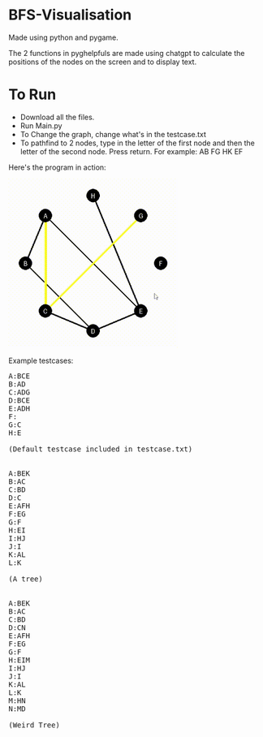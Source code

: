 # BFS-Visualisation

Made using python and pygame.

The 2 functions in pyghelpfuls are made using chatgpt to calculate the positions of the nodes on the screen and to display text.

# To Run
- Download all the files.
- Run Main.py
- To Change the graph, change what's in the testcase.txt
- To pathfind to 2 nodes, type in the letter of the first node and then the letter of the second node. Press return.
  For example: AB FG HK EF

Here's the program in action:

![alt text](https://github.com/Kai-Guan/BFS-Visualisation/blob/main/BFS%20Graph%20Visualisation.gif "Demonstration of the program")


Example testcases:

<pre>
A:BCE
B:AD
C:ADG
D:BCE
E:ADH
F:
G:C
H:E

(Default testcase included in testcase.txt)


A:BEK
B:AC
C:BD
D:C
E:AFH
F:EG
G:F
H:EI
I:HJ
J:I
K:AL
L:K

(A tree)


A:BEK
B:AC
C:BD
D:CN
E:AFH
F:EG
G:F
H:EIM
I:HJ
J:I
K:AL
L:K
M:HN
N:MD

(Weird Tree)
</pre>

